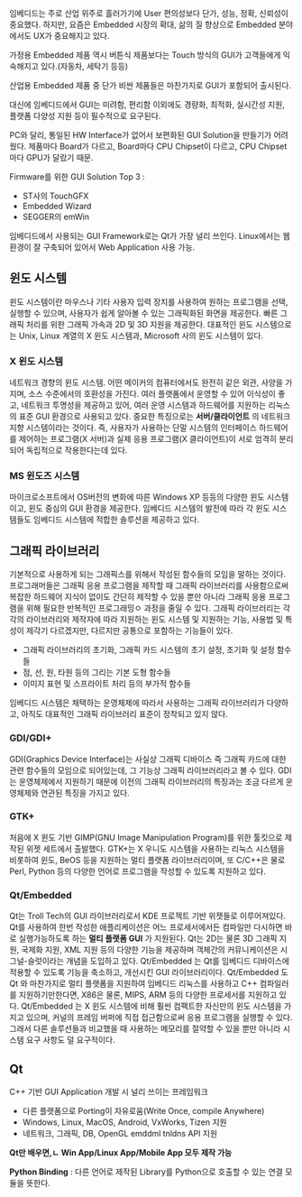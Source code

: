 임베디드는 주로 산업 위주로 흘러가기에 User 편의성보다 단가, 성능, 정확, 신뢰성이 중요했다. 하지만, 요즘은 Embedded 시장의 확대, 삶의 질 향상으로 Embedded 분야에서도 UX가 중요해지고 있다.

가정용 Embedded 제품 역시 버튼식 제품보다는 Touch 방식의 GUI가 고객들에게 익숙해지고 있다.(자동차, 세탁기 등등)

산업용 Embedded 제품 중 단가 비싼 제품들은 마찬가지로 GUI가 포함되어 출시된다.

대신에 임베디드에서 GUI는 미려함, 편리함 이외에도 경량화, 최적화, 실시간성 지원, 플랫폼 다양성 지원 등이 필수적으로 요구된다.

PC와 달리, 통일된 HW Interface가 없어서 보편화된 GUI Solution을 만들기가 어려웠다. 제품마다 Board가 다르고, Board마다 CPU Chipset이 다르고, CPU Chipset마다 GPU가 달랐기 때문.

Firmware를 위한 GUI Solution Top 3 : 
* ST사의 TouchGFX
* Embedded Wizard
* SEGGER의 emWin

임베디드에서 사용되는 GUI Framework로는 Qt가 가장 널리 쓰인다. Linux에서는 웹 환경이 잘 구축되어 있어서 Web Application 사용 가능.


## 윈도 시스템
윈도 시스템이란 마우스나 기타 사용자 입력 장치를 사용하여 원하는 프로그램을 선택, 실행할 수 있으며, 사용자가 쉽게 알아볼 수 있는 그래픽화된 화면을 제공한다. 빠른 그래픽 처리를 위한 그래픽 가속과 2D 및 3D 지원을 제공한다.
대표적인 윈도 시스템으로는 Unix, Linux 계열의 X 윈도 시스템과, Microsoft 사의 윈도 시스템이 있다.

### X 윈도 시스템
네트워크 경향의 윈도 시스템. 어떤 메이커의 컴퓨터에서도 완전히 같은 외관, 사양을 가지며, 소스 수준에서의 호환성을 가진다. 
여러 플랫폼에서 운영할 수 있어 이식성이 좋고, 네트워크 투명성을 제공하고 있어, 여러 운영 시스템과 하드웨어를 지원하는 리눅스의 표준 GUI 환경으로 사용되고 있다.
중요한 특징으로는 **서버/클라이언트** 의 네트워크 지향 시스템이라는 것이다. 즉, 사용자가 사용하는 단말 시스템의 인터페이스 하드웨어를 제어하는 프로그램(X 서버)과 실제 응용 프로그램(X 클라이언트)이 서로 엄격히 분리되어 독립적으로 작용한다는데 있다.

### MS 윈도즈 시스템
마이크로소프트에서 OS버전의 변화에 따른 Windows XP 등등의 다양한 윈도 시스템이고, 윈도 중심의 GUI 환경을 제공한다.
임베디드 시스템의 발전에 따라 각 윈도 시스템들도 임베디드 시스템에 적합한 솔루션을 제공하고 있다.

## 그래픽 라이브러리
기본적으로 사용하게 되는 그래픽스를 위해서 작성된 함수들의 모임을 말하는 것이다. 프로그래머들은 그래픽 응용 프로그램을 제작할 때 그래픽 라이브러리를 사용함으로써 복잡한 하드웨어 지식이 없이도 간단히 제작할 수 있을 뿐만 아니라 그래픽 응용 프로그램을 위해 필요한 반복적인 프로그래밍ㅇ 과정을 줄일 수 있다. 그래픽 라이브러리는 각각의 라이브러리와 제작자에 따라 지원하는 윈도 시스템 및 지원하는 기능, 사용법 및 특성이 제각기 다르겠지만, 다르지만 공통으로 포함하는 기능들이 있다.

- 그래픽 라이브러리의 초기화, 그래픽 카드 시스템의 초기 설정, 초기화 및 설정 함수들
- 점, 선, 원, 타원 등의 그리는 기본 도형 함수들
- 이미지 표현 및 스프라이트 처리 등의 부가적 함수들

임베디드 시스템은 채택하는 운영체제에 따라서 사용하는 그래픽 라이브러리가 다양하고, 아직도 대표적인 그래픽 라이브러리 표준이 정착되고 있지 않다.

### GDI/GDI+
GDI(Graphics Device Interface)는 사실상 그래픽 디바이스 즉 그래픽 카드에 대한 관련 함수들의 모임으로 되어있는데, 그 기능상 그래픽 라이브러리라고 볼 수 있다. GDI는 운영체제에서 지원하기 때문에 이전의 그래픽 라이브러리의 특징과는 조금 다르게 운영체제와 연관된 특징을 가지고 있다.

### GTK+
처음에 X 윈도 기반 GIMP(GNU Image Manipulation Program)를 위한 툴킷으로 제작된 위젯 세트에서 출발했다. GTK+는 X 우니도 시스템을 사용하는 리눅스 시스템을 비롯하여 윈도, BeOS 등을 지원하는 멀티 플랫폼 라이브러리이며, 또 C/C++은 물로 Perl, Python 등의 다양한 언어로 프로그램을 작성할 수 있도록 지원하고 있다.

### Qt/Embedded
Qt는 Troll Tech의 GUI 라이브러리로서 KDE 프로젝트 기반 위젯들로 이루어져있다. Qt를 사용하여 한번 작성한 애플리케이션은 어느 프로세서에서든 컴파일만 다시하면 바로 실행가능하도록 하는 **멀티 플랫폼 GUI** 가 지원된다. Qt는 2D는 물론 3D 그래픽 지원, 국제화 지원, XML 지원 등의 다양한 기능을 제공하며 객체간의 커뮤니케이션은 시그널-슬럿이라는 개념을 도입하고 있다.
Qt/Embedded 는 Qt를 임베디드 디바이스에 적용할 수 있도록 기능을 축소하고, 개선시킨 GUI 라이브러리이다. Qt/Embedded 도 Qt 와 마찬가지로 멀티 플랫폼을 지원하여 임베디드 리눅스를 사용하고 C++ 컴파일러를 지원하기만한다면, X86은 물론, MIPS, ARM 등의 다양한 프로세서를 지원하고 있다.
Qt/Embedded 는 X 윈도 시스템에 비해 훨씬 컴팩트한 자신만의 윈도 시스템을 가지고 있으며, 커널의 프레임 버퍼에 직접 접근함으로써 응용 프로그램을 실행할 수 있다. 그래서 다른 솔루션들과 비교했을 때 사용하는 메모리를 절약할 수 있을 뿐만 아니라 시스템 요구 사항도 덜 요구적이다. 

## Qt
C++ 기반 GUI Application 개발 시 널리 쓰이는 프레임워크
* 다른 플랫폼으로 Porting이 자유로움(Write Once, compile Anywhere)
* Windows, Linux, MacOS, Android, VxWorks, Tizen 지원
* 네트워크, 그래픽, DB, OpenGL emddml tnldns API 지원

**Qt만 배우면,ㄴ Win App/Linux App/Mobile App 모두 제작 가능**


**Python Binding** : 다른 언어로 제작된 Library를 Python으로 호출할 수 있는 연결 모듈을 뜻한다.
